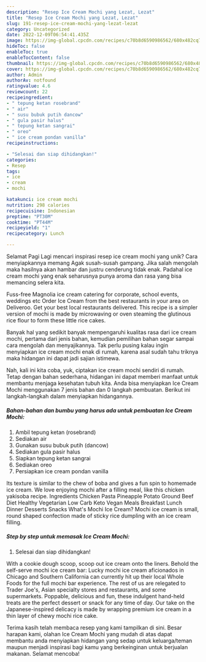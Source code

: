 ```yaml
---
description: "Resep Ice Cream Mochi yang Lezat, Lezat"
title: "Resep Ice Cream Mochi yang Lezat, Lezat"
slug: 191-resep-ice-cream-mochi-yang-lezat-lezat
category: Uncategorized
date: 2022-12-09T06:54:41.435Z
image: https://img-global.cpcdn.com/recipes/c70b8d6590986562/680x482cq70/ice-cream-mochi-foto-resep-utama.jpg
hideToc: false
enableToc: true
enableTocContent: false
thumbnail: https://img-global.cpcdn.com/recipes/c70b8d6590986562/680x482cq70/ice-cream-mochi-foto-resep-utama.jpg
cover: https://img-global.cpcdn.com/recipes/c70b8d6590986562/680x482cq70/ice-cream-mochi-foto-resep-utama.jpg
author: Admin
authorAv: notfound
ratingvalue: 4.6
reviewcount: 22
recipeingredient:
- " tepung ketan rosebrand"
- " air"
- " susu bubuk putih dancow"
- " gula pasir halus"
- " tepung ketan sangrai"
- " oreo"
- " ice cream pondan vanilla"
recipeinstructions:

- "Selesai dan siap dihidangkan!"
categories:
- Resep
tags:
- ice
- cream
- mochi

katakunci: ice cream mochi 
nutrition: 298 calories
recipecuisine: Indonesian
preptime: "PT30M"
cooktime: "PT44M"
recipeyield: "1"
recipecategory: Lunch

---
```



Selamat Pagi Lagi mencari inspirasi resep ice cream mochi yang unik? Cara menyiapkannya memang Agak susah-susah gampang. Jika salah mengolah maka hasilnya akan hambar dan justru cenderung tidak enak. Padahal ice cream mochi yang enak seharusnya punya aroma dan rasa yang bisa memancing selera kita.


Fuss-free Magnolia ice cream catering for corporate, school events, weddings etc Order Ice Cream from the best restaurants in your area on Deliveroo. Get your best local restaurants delivered. This recipe is a simpler version of mochi is made by microwaving or oven steaming the glutinous rice flour to form these little rice cakes.

Banyak hal yang sedikit banyak mempengaruhi kualitas rasa dari ice cream mochi, pertama dari jenis bahan, kemudian pemilihan bahan segar sampai cara mengolah dan menyajikannya. Tak perlu pusing kalau ingin menyiapkan ice cream mochi enak di rumah, karena asal sudah tahu triknya maka hidangan ini dapat jadi sajian istimewa.


Nah, kali ini kita coba, yuk, ciptakan ice cream mochi sendiri di rumah. Tetap dengan bahan sederhana, hidangan ini dapat memberi manfaat untuk membantu menjaga kesehatan tubuh kita. Anda bisa menyiapkan Ice Cream Mochi menggunakan 7 jenis bahan dan 0 langkah pembuatan. Berikut ini langkah-langkah dalam menyiapkan hidangannya.

<!--inarticleads1-->

##### Bahan-bahan dan bumbu yang harus ada untuk pembuatan Ice Cream Mochi:

1. Ambil  tepung ketan (rosebrand)
1. Sediakan  air
1. Gunakan  susu bubuk putih (dancow)
1. Sediakan  gula pasir halus
1. Siapkan  tepung ketan sangrai
1. Sediakan  oreo
1. Persiapkan  ice cream pondan vanilla


Its texture is similar to the chew of boba and gives a fun spin to homemade ice cream. We love enjoying mochi after a filling meal, like this chicken yakisoba recipe. Ingredients Chicken Pasta Pineapple Potato Ground Beef Diet Healthy Vegetarian Low Carb Keto Vegan Meals Breakfast Lunch Dinner Desserts Snacks What&#39;s Mochi Ice Cream? Mochi ice cream is small, round shaped confection made of sticky rice dumpling with an ice cream filling. 

<!--inarticleads2-->

##### Step by step untuk memasak Ice Cream Mochi:


1. Selesai dan siap dihidangkan!

With a cookie dough scoop, scoop out ice cream onto the liners. Behold the self-serve mochi ice cream bar: Lucky mochi ice cream aficionados in Chicago and Southern California can currently hit up their local Whole Foods for the full mochi bar experience. The rest of us are relegated to Trader Joe&#39;s, Asian specialty stores and restaurants, and some supermarkets. Poppable, delicious and fun, these indulgent hand-held treats are the perfect dessert or snack for any time of day. Our take on the Japanese-inspired delicacy is made by wrapping premium ice cream in a thin layer of chewy mochi rice cake. 

Terima kasih telah membaca resep yang kami tampilkan di sini. Besar harapan kami, olahan Ice Cream Mochi yang mudah di atas dapat membantu anda menyiapkan hidangan yang sedap untuk keluarga/teman maupun menjadi inspirasi bagi kamu yang berkeinginan untuk berjualan makanan. Selamat mencoba!
